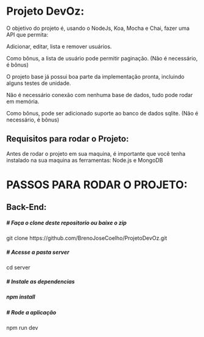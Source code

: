 <h1>Projeto DevOz: </h1>

<p>O objetivo do projeto é, usando o NodeJs, Koa, Mocha e Chai, fazer uma API que permita:</p>
<p>Adicionar, editar, lista e remover usuários. </p>
<p>Como bônus, a lista de usuário pode permitir paginação. (Não é necessário, é bônus)</p>
<p>O projeto base já possui boa parte da implementação pronta, incluindo alguns testes de unidade.</p>
<p>Não é necessário conexão com nenhuma base de dados, tudo pode rodar em memória.</p>
<p>Como bônus, pode ser adicionado suporte ao banco de dados sqlite. (Não é necessário, é bônus)</p>

<h2>Requisitos para rodar o Projeto:</h2>

<p> Antes de rodar o projeto em sua maquina, é importante que você tenha instalado na sua maquina as ferramentas: Node.js e MongoDB</p>

<h1>PASSOS PARA RODAR O PROJETO:</h1>

<h2>Back-End:</h2>


<h5># Faça o clone deste repositorio ou baixe o zip</h5>
<p>git clone https://github.com/BrenoJoseCoelho/ProjetoDevOz.git </p>

<h5># Acesse a pasta server</h5>
<p>cd server</p>

<h5># Instale as dependencias<h5>
<p>npm install</p>

<h5># Rode a aplicação</h5>
<p>npm run dev<p>
